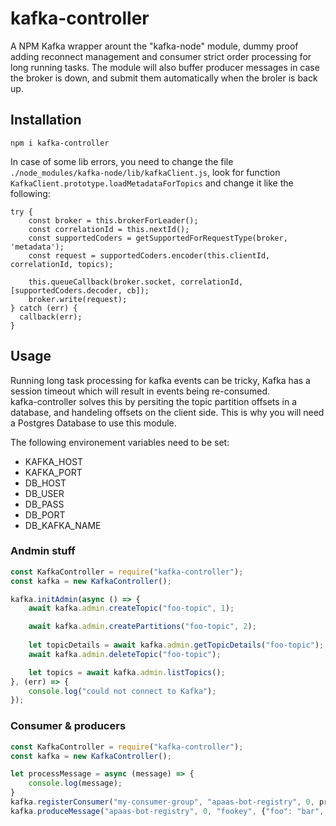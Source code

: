 # kafka-controller

A NPM Kafka wrapper arount the "kafka-node" module, dummy proof adding reconnect management and consumer strict order processing for long running tasks.
The module will also buffer producer messages in case the broker is down, and submit them automatically when the broler is back up.

## Installation

```
npm i kafka-controller
```

In case of some lib errors, you need to change the file `./node_modules/kafka-node/lib/kafkaClient.js`, look for function `KafkaClient.prototype.loadMetadataForTopics` and change it like the following:

```
try {
    const broker = this.brokerForLeader();
    const correlationId = this.nextId();
    const supportedCoders = getSupportedForRequestType(broker, 'metadata');
    const request = supportedCoders.encoder(this.clientId, correlationId, topics);

    this.queueCallback(broker.socket, correlationId, [supportedCoders.decoder, cb]);
    broker.write(request);
} catch (err) {
  callback(err);
}  
```

## Usage

Running long task processing for kafka events can be tricky, Kafka has a session timeout which will result in events being re-consumed.  
kafka-controller solves this by persiting the topic partition offsets in a database, and handeling offsets on the client side. This is why you will need a Postgres Database to use this module.

The following environement variables need to be set:

- KAFKA_HOST
- KAFKA_PORT
- DB_HOST
- DB_USER
- DB_PASS
- DB_PORT
- DB_KAFKA_NAME

### Andmin stuff

```javascript
const KafkaController = require("kafka-controller");
const kafka = new KafkaController();

kafka.initAdmin(async () => {
    await kafka.admin.createTopic("foo-topic", 1);

    await kafka.admin.createPartitions("foo-topic", 2);
    
    let topicDetails = await kafka.admin.getTopicDetails("foo-topic");
    await kafka.admin.deleteTopic("foo-topic");

    let topics = await kafka.admin.listTopics();
}, (err) => {
    console.log("could not connect to Kafka");
});
```

### Consumer & producers

```javascript
const KafkaController = require("kafka-controller");
const kafka = new KafkaController();

let processMessage = async (message) => {
    console.log(message);
}
kafka.registerConsumer("my-consumer-group", "apaas-bot-registry", 0, processMessage);
kafka.produceMessage("apaas-bot-registry", 0, "fookey", {"foo": "bar", "bar": 1})
```
